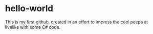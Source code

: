 # hello-world
This is my first github, created in an effort to impress the cool peeps at livelike with some C# code.
